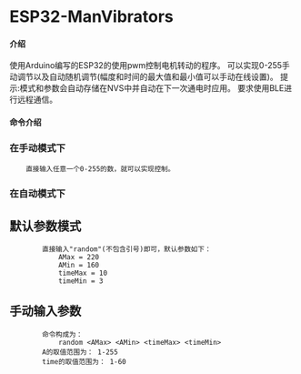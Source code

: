 # ESP32-ManVibrators

#### 介绍
使用Arduino编写的ESP32的使用pwm控制电机转动的程序。
可以实现0-255手动调节以及自动随机调节(幅度和时间的最大值和最小值可以手动在线设置)。
提示:模式和参数会自动存储在NVS中并自动在下一次通电时应用。
要求使用BLE进行远程通信。

#### 命令介绍
### 	在手动模式下
		直接输入任意一个0-255的数，就可以实现控制。
### 在自动模式下
##		默认参数模式
			直接输入"random"(不包含引号)即可，默认参数如下：
				AMax = 220
				AMin = 160
				timeMax = 10
				timeMin = 3
##		手动输入参数
			命令构成为：
				random <AMax> <AMin> <timeMax> <timeMin>
			A的取值范围为： 1-255
			time的取值范围为： 1-60
